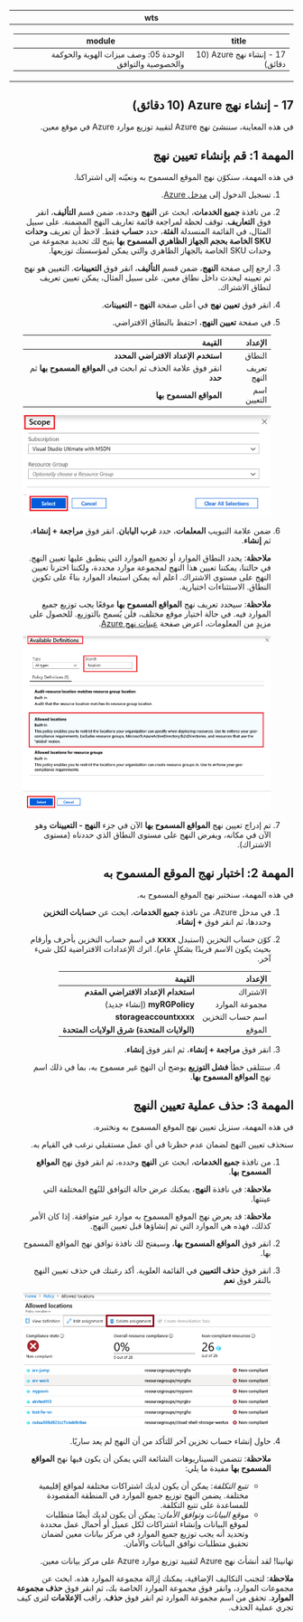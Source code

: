 ﻿<div id="readme" class="Box-body readme blob js-code-block-container p-5 p-xl-6 gist-border-0" dir="rtl">
    <article class="markdown-body entry-content container-lg" itemprop="text"><table>
  <thead>
  <tr>
  <th>wts</th>
  </tr>
  </thead>
  <tbody>
  <tr>
  <td><div><table>
  <thead>
  <tr>
  <th>title</th>
  <th>module</th>
  </tr>
  </thead>
  <tbody>
  <tr>
  <td><div>17 - إنشاء نهج Azure (10 دقائق)</div></td>
  <td><div>الوحدة 05: وصف ميزات الهوية والحوكمة والخصوصية والتوافق</div></td>
  </tr>
  </tbody>
</table>
</div></td>
  </tr>
  </tbody>
</table>

# 17 - إنشاء نهج Azure (10 دقائق)

في هذه المعاينة، سننشئ نهج Azure لتقييد توزيع موارد Azure في موقع معين.

# المهمة 1: قم بإنشاء تعيين نهج 

في هذه المهمة، سنكوّن نهج الموقع المسموح به ونعيّنه إلى اشتراكنا. 

1. تسجيل الدخول إلى [مدخل Azure](https://portal.azure.com).

2. من نافذة **جميع الخدمات**، ابحث عن **النهج** وحدده، ضمن قسم **التأليف**، انقر فوق **التعاريف**.  توقف لحظة لمراجعة قائمة تعاريف النهج المضمنة. على سبيل المثال، في القائمة المنسدلة **الفئة**، حدد **حساب** فقط. لاحظ أن تعريف **وحدات SKU الخاصة بحجم الجهاز الظاهري المسموح بها** يتيح لك تحديد مجموعة من وحدات SKU الخاصة بالجهاز الظاهري والتي يمكن لمؤسستك توزيعها.

3. ارجع إلى صفحة **النهج**، ضمن قسم **التأليف**، انقر فوق **التعيينات**. التعيين هو نهج تم تعيينه ليحدث داخل نطاق معين. على سبيل المثال، يمكن تعيين تعريف لنطاق الاشتراك. 

4. انقر فوق **تعيين نهج** في أعلى صفحة **النهج - التعيينات**.

5. في صفحة **تعيين النهج**، احتفظ بالنطاق الافتراضي.

      | الإعداد | القيمة | 
    | --- | --- |
    | النطاق| **استخدم الإعداد الافتراضي المحدد**|
    | تعريف النهج | انقر فوق علامة الحذف ثم ابحث في **المواقع المسموح بها** ثم **حدد** |
    | اسم التعيين | **المواقع المسموح بها** |
    
    ![لقطة شاشة لجزء النطاق مع ملء قيم الحقل وتمييز زر "تحديد". ](../images/1402.png)
6. ضمن علامة التبويب **المعلمات**، حدد **غرب اليابان**. انقر فوق **مراجعة + إنشاء**، ثم **إنشاء**.

    **ملاحظة**: يحدد النطاق الموارد أو تجميع الموارد التي ينطبق عليها تعيين النهج. في حالتنا، يمكننا تعيين هذا النهج لمجموعة موارد محددة، ولكننا اخترنا تعيين النهج على مستوى الاشتراك. اعلم أنه يمكن استبعاد الموارد بناءً على تكوين النطاق. الاستثناءات اختيارية.

    **ملاحظة**: سيحدد تعريف نهج **المواقع المسموح بها** موقعًا يجب توزيع جميع الموارد فيه. في حالة اختيار موقع مختلف، فلن يُسمح بالتوزيع. للحصول على مزيدٍ من المعلومات، اعرض صفحة [عينات نهج Azure](https://docs.microsoft.com/ar-sa/azure/governance/policy/samples/index).

   ![لقطة شاشة لجزء التعاريف المتوفرة مع تمييز الحقول المختلفة وتحديد خيار تدقيق الأجهزة الظاهرية التي لا تستخدم الأقراص المُدارة.](../images/1403.png)

9. تم إدراج تعيين نهج **المواقع المسموح بها** الآن في جزء **النهج - التعيينات** وهو الآن في مكانه، ويفرض النهج على مستوى النطاق الذي حددناه (مستوى الاشتراك).

# المهمة 2: اختبار نهج الموقع المسموح به

في هذه المهمة، سنختبر نهج الموقع المسموح به. 

1. في مدخل Azure، من نافذة **جميع الخدمات**، ابحث عن **حسابات التخزين** وحددها، ثم انقر فوق **+ إنشاء**.

2. كوّن حساب التخزين (استبدل **xxxx** في اسم حساب التخزين بأحرف وأرقام بحيث يكون الاسم فريدًا بشكلٍ عام). اترك الإعدادات الافتراضية لكل شيء آخر. 

    | الإعداد | القيمة | 
    | --- | --- |
    | الاشتراك | **استخدام الإعداد الافتراضي المقدم** |
    | مجموعة الموارد | **myRGPolicy** (إنشاء جديد) |
    | اسم حساب التخزين | **storageaccountxxxx** |
    | الموقع | **(الولايات المتحدة) شرق الولايات المتحدة** |

3. انقر فوق **مراجعة + إنشاء**، ثم انقر فوق **إنشاء**. 

4. ستتلقى خطأ **فشل التوزيع** يوضح أن النهج غير مسموح به، بما في ذلك اسم نهج **المواقع المسموح بها**.

# المهمة 3: حذف عملية تعيين النهج

في هذه المهمة، سنزيل تعيين نهج الموقع المسموح به ونختبره. 

سنحذف تعيين النهج لضمان عدم حظرنا في أي عمل مستقبلي نرغب في القيام به.

1. من نافذة **جميع الخدمات**، ابحث عن **النهج** وحدده، ثم انقر فوق نهج **المواقع المسموح بها**.

    **ملاحظة**: في نافذة **النهج**، يمكنك عرض حالة التوافق للنُهج المختلفة التي عينتها.

    **ملاحظة**: قد يعرض نهج الموقع المسموح به موارد غير متوافقة. إذا كان الأمر كذلك، فهذه هي الموارد التي تم إنشاؤها قبل تعيين النهج.
 
2. انقر فوق **المواقع المسموح بها**، وسيفتح لك نافذة توافق نهج المواقع المسموح بها.

3. انقر فوق **حذف التعيين** في القائمة العلوية. أكد رغبتك في حذف تعيين النهج بالنقر فوق **نعم**

   ![لقطة شاشة لعنصر قائمة حذف التعيين.](../images/1407.png)

4. حاول إنشاء حساب تخزين آخر للتأكد من أن النهج لم يعد ساريًا.

    **ملاحظة**: تتضمن السيناريوهات الشائعة التي يمكن أن يكون فيها نهج **المواقع المسموح بها** مفيدة ما يلي: 
    - *تتبع التكلفة*: يمكن أن يكون لديك اشتراكات مختلفة لمواقع إقليمية مختلفة. يضمن النهج توزيع جميع الموارد في المنطقة المقصودة للمساعدة على تتبع التكلفة. 
    - *موقع البيانات وتوافق الأمان*: يمكن أن يكون لديك أيضًا متطلبات لموقع البيانات وإنشاء اشتراكات لكل عميل أو أحمال عمل محددة وتحديد أنه يجب توزيع جميع الموارد في مركز بيانات معين لضمان تحقيق متطلبات توافق البيانات والأمان.

تهانينا! لقد أنشأتَ نهج Azure لتقييد توزيع موارد Azure على مركز بيانات معين.

**ملاحظة**: لتجنب التكاليف الإضافية، يمكنك إزالة مجموعة الموارد هذه. ابحث عن مجموعات الموارد، وانقر فوق مجموعة الموارد الخاصة بك، ثم انقر فوق **حذف مجموعة الموارد**. تحقق من اسم مجموعة الموارد ثم انقر فوق **حذف**. راقب **الإعلامات** لترى كيف تجري عملية الحذف.
